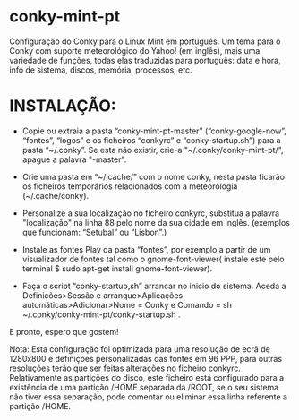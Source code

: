 # conky-mint-pt

Configuração do Conky para o Linux Mint em português.
Um tema para o Conky com suporte meteorológico do Yahoo! (em inglês), mais uma variedade de funções, todas elas traduzidas para português: data e hora, info de sistema, discos, memória, processos, etc.

# INSTALAÇÃO:

- Copie ou extraia a pasta “conky-mint-pt-master” (“conky-google-now”, “fontes”, “logos” e os ficheiros “conkyrc” e “conky-startup.sh”)  para a pasta “~/.conky”. Se esta não existir, crie-a "~/.conky/conky-mint-pt/", apague a palavra "-master".

- Crie uma pasta em “~/.cache/” com o nome conky, nesta pasta ficarão os ficheiros temporários relacionados com a meteorologia (~/.cache/conky).

- Personalize a sua localização no ficheiro conkyrc, substitua a palavra "localização" na linha 88 pelo nome da sua cidade em inglês. (exemplos que funcionam: “Setubal” ou “Lisbon”.)

- Instale as fontes Play da pasta “fontes”, por exemplo a partir de um visualizador de fontes tal como o gnome-font-viewer( instale este pelo terminal $ sudo apt-get install gnome-font-viewer).

- Faça o script “conky-startup,sh” arrancar no inicio do sistema.
Aceda a Definições>Sessão e arranque>Aplicações automáticas>Adicionar>Nome = Conky e Comando = sh ~/.conky/conky-mint-pt/conky-startup.sh .

E pronto, espero que gostem!

Nota: Esta configuração foi optimizada para uma resolução de ecrã de 1280x800 e definições personalizadas das fontes em 96 PPP, para outras resoluções terão que ser feitas alterações no ficheiro conkyrc.
Relativamente as partições do disco, este ficheiro está configurado para a existência de uma partição /HOME separada da /ROOT, se o seu sistema não tiver essa separação, pode comentar ou eliminar essa linha referente a partição /HOME.

